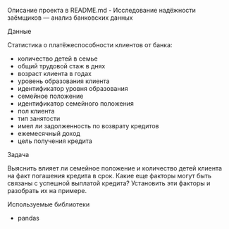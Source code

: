 Описание проекта в README.md - Исследование надёжности заёмщиков — анализ банковских данных

Данные

Статистика о платёжеспособности клиентов от банка:

-  количество детей в семье
- общий трудовой стаж в днях
-  возраст клиента в годах
-  уровень образования клиента
- идентификатор уровня образования
- семейное положение
-   идентификатор семейного положения
-   пол клиента
-   тип занятости
-  имел ли задолженность по возврату кредитов
-   ежемесячный доход
-   цель получения кредита

Задача

Выяснить влияет ли семейное положение и количество детей клиента на факт погашения кредита в срок. Какие еще факторы могут быть связаны с успешной выплатой кредита? Установить эти факторы и разобрать их на примере.

Используемые библиотеки

- pandas

